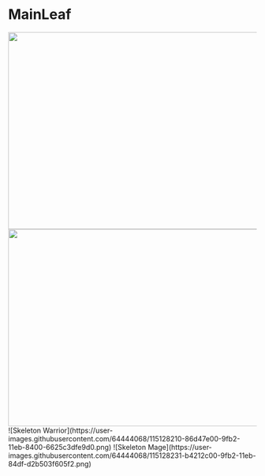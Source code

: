  # MainLeaf

<img src="https://user-images.githubusercontent.com/64444068/115128210-86d47e00-9fb2-11eb-8400-6625c3dfe9d0.png" width="800" height="400">
<img src="https://user-images.githubusercontent.com/64444068/115128231-b4212c00-9fb2-11eb-84df-d2b503f605f2.png" width="800" height="400">
![Skeleton Warrior](https://user-images.githubusercontent.com/64444068/115128210-86d47e00-9fb2-11eb-8400-6625c3dfe9d0.png)
![Skeleton Mage](https://user-images.githubusercontent.com/64444068/115128231-b4212c00-9fb2-11eb-84df-d2b503f605f2.png)
